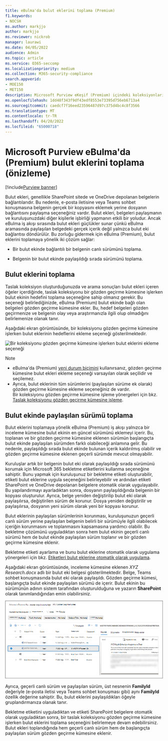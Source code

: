 ```yaml
---
title: eBulma'da bulut eklerini toplama (Premium)
f1.keywords:
- NOCSH
ms.author: markjjo
author: markjjo
ms.reviewer: nickrob
manager: laurawi
ms.date: 04/05/2022
audience: Admin
ms.topic: article
ms.service: O365-seccomp
ms.localizationpriority: medium
ms.collection: M365-security-compliance
search.appverid:
- MOE150
- MET150
description: Microsoft Purview eKeşif (Premium) içindeki koleksiyonları kullanarak bir araştırma veya olayda gözden geçirilmek üzere bulut eklerini toplayın.
ms.openlocfilehash: 1dd48f343f9df43edf8553e73395d756eb6713a4
ms.sourcegitcommit: caedcf7f16eed23596487d97c375d4bc4c8f3566
ms.translationtype: MT
ms.contentlocale: tr-TR
ms.lasthandoff: 04/20/2022
ms.locfileid: "65000718"
---
```

# <a name="collect-cloud-attachments-in-microsoft-purview-ediscovery-premium-preview"></a>Microsoft Purview eBulma'da (Premium) bulut eklerini toplama (önizleme)

[!include[Purview banner](../includes/purview-rebrand-banner.md)]

Bulut ekleri, genellikle SharePoint sitede ve OneDrive depolanan belgelerin bağlantılarıdır. Bu nedenle, e-posta iletisine veya Teams sohbet konuşmasına belgenin gerçek bir kopyasını eklemek yerine dosyanın bağlantısını paylaşma seçeneğiniz vardır. Bulut ekleri, belgeleri paylaşmanın ve kuruluşunuzdaki diğer kişilerle işbirliği yapmanın etkili bir yoludur. Ancak eBulma iş akışı sırasında bulut ekleri güçlükler sunar çünkü eBulma aramasında paylaşılan belgedeki gerçek içerik değil yalnızca bulut eki bağlantısı döndürülür. Bu zorluğu gidermek için eBulma (Premium), bulut eklerini toplamaya yönelik iki çözüm sağlar:  

- Bir bulut ekinde bağlantılı bir belgenin canlı sürümünü toplama.

- Belgenin bir bulut ekinde paylaşıldığı sırada sürümünü toplama.

## <a name="collecting-cloud-attachments"></a>Bulut eklerini toplama

Taslak koleksiyon oluşturduğunuzda ve arama sonuçları bulut ekleri içeren öğeler içerdiğinde, taslak koleksiyonu bir gözden geçirme kümesine işlerken bulut ekinin hedefini toplama seçeneğine sahip olmanız gerekir. Bu seçeneği belirlediğinizde, eBulma (Premium) bulut ekinde bağlı olan belgeleri gözden geçirme kümesine ekler. Bu, hedef belgeleri gözden geçirmenize ve belgenin olay veya araştırmanızla ilgili olup olmadığını belirlemenize olanak tanır.

Aşağıdaki ekran görüntüsünde, bir koleksiyonu gözden geçirme kümesine işlerken bulut eklerinin hedeflerini ekleme seçeneği gösterilmektedir.

![Bir koleksiyonu gözden geçirme kümesine işlerken bulut eklerini ekleme seçeneği](../media/CollectCloudAttachments1.png)

> [!NOTE]
>- eBulma'da (Premium) [yeni durum biçimini](advanced-ediscovery-new-case-format.md) kullanırsanız, gözden geçirme kümesine bulut ekleri ekleme seçeneği varsayılan olarak seçilidir ve seçilemez.<br/>
>- Ayrıca, bulut eklerinin tüm sürümlerini (paylaşılan sürüme ek olarak) gözden geçirme kümesine ekleme seçeneğiniz de vardır.  
Bir koleksiyonu gözden geçirme kümesine işleme yönergeleri için bkz. [Taslak koleksiyonu gözden geçirme kümesine işleme](commit-draft-collection.md).

## <a name="collecting-the-version-shared-in-a-cloud-attachment"></a>Bulut ekinde paylaşılan sürümü toplama

Bulut eklerini toplamaya yönelik eBulma (Premium) iş akışı yalnızca bir inceleme kümesine bulut ekinin en güncel sürümünü eklemeyi içerir. Bu, toplanan ve bir gözden geçirme kümesine eklenen sürümün başlangıçta bulut ekinde paylaşılan sürümden farklı olabileceği anlamına gelir. Bu nedenle, paylaşıldığı sırada bulut ekinde bulunan içerik kaldırılmış olabilir ve gözden geçirme kümesine eklenen geçerli sürümde mevcut olmayabilir.

Kuruluşlar artık bir belgenin bulut eki olarak paylaşıldığı sırada sürümünü korumak için Microsoft 365 bekletme etiketlerini kullanma seçeneğine sahiptir. Bunu yapmak için kuruluşunuz bir bekletme etiketi oluşturabilir, etiketi bulut eklerine uygula seçeneğini belirleyebilir ve ardından etiketi SharePoint ve OneDrive depolanan belgelere otomatik olarak uygulayabilir. Bu yapılandırmayı ayarladıktan sonra, dosyanın paylaşıldığında belgenin bir kopyası oluşturulur. Ayrıca, belge yeniden değiştirilip bulut eki olarak paylaşılırsa, değiştirilen sürüm de korunur. Dosya yeniden değiştirilir ve paylaşılırsa, dosyanın yeni sürüm olarak yeni bir kopyası korunur.

Bulut eklerinin paylaşılan sürümlerinin korunması, kuruluşunuzun geçerli canlı sürüm yerine paylaşılan belgenin belirli bir sürümüyle ilgili olabilecek içeriğin korunmasını ve toplanmasını kapsamasına yardımcı olabilir. Bu bekletme çözümünü uyguladıktan sonra hem bulut ekinin geçerli canlı sürümü hem de bulut ekinde paylaşılan sürüm toplanır ve bir gözden geçirme kümesine eklenir.

Bekletme etiketi ayarlama ve bunu bulut eklerine otomatik olarak uygulama yönergeleri için bkz. [Etiketleri bulut eklerine otomatik olarak uygulama](apply-retention-labels-automatically.md#auto-apply-labels-to-cloud-attachments).

Aşağıdaki ekran görüntüsünde, inceleme kümesine eklenen *XYZ Research.docx* adlı bir bulut eki belgesi gösterilmektedir. Belge, Teams sohbet konuşmasında bulut eki olarak paylaşıldı. Gözden geçirme kümesi, başlangıçta bulut ekinde paylaşılan sürümü de içerir. Bulut ekinin bu sürümünün adının sistem tarafından oluşturulduğuna ve yazarın **SharePoint** olarak tanımlandığından emin olabilirsiniz.

![Paylaşılan bulut ekinin bir gözden geçirme kümesinde görüntülenen sürümü](../media/CollectCloudAttachments2.png)

Ayrıca, geçerli canlı sürüm ve paylaşılan sürüm, üst nesnenin **FamilyId** değeriyle (e-posta iletisi veya Teams sohbet konuşması gibi) aynı **FamilyId** özellik değerine sahiptir. Bu, bulut eklerini paylaşıldıkları öğeyle gruplandırmanıza olanak tanır.

Bekletme etiketini uyguladıktan ve etiketi SharePoint belgelere otomatik olarak uyguladıktan sonra, bir taslak koleksiyonu gözden geçirme kümesine işlerken bulut eklerini toplama seçeneğini belirlemeye devam edebilirsiniz. Bulut ekleri toplandığında hem geçerli canlı sürüm hem de başlangıçta paylaşılan sürüm gözden geçirme kümesine eklenir.
